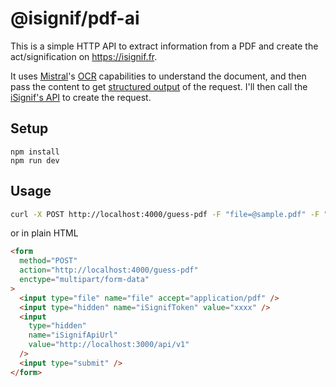 # @isignif/pdf-ai

This is a simple HTTP API to extract information from a PDF and create the act/signification on <https://isignif.fr>.

It uses [Mistral](https://mistral.ai/)'s [OCR](https://docs.mistral.ai/capabilities/document/) capabilities to understand the document, and then pass the content to get [structured output](https://docs.mistral.ai/capabilities/structured-output/json_mode/) of the request. I'll then call the [iSignif's API](https://isignif.fr/docs/openapi) to create the request.

## Setup

```
npm install
npm run dev
```

## Usage

```sh
curl -X POST http://localhost:4000/guess-pdf -F "file=@sample.pdf" -F "iSignifApiUrl=http://localhost:3000/api/v1" -F "iSignifToken=$TKN"
```

or in plain HTML

```html
<form
  method="POST"
  action="http://localhost:4000/guess-pdf"
  enctype="multipart/form-data"
>
  <input type="file" name="file" accept="application/pdf" />
  <input type="hidden" name="iSignifToken" value="xxxx" />
  <input
    type="hidden"
    name="iSignifApiUrl"
    value="http://localhost:3000/api/v1"
  />
  <input type="submit" />
</form>
```
